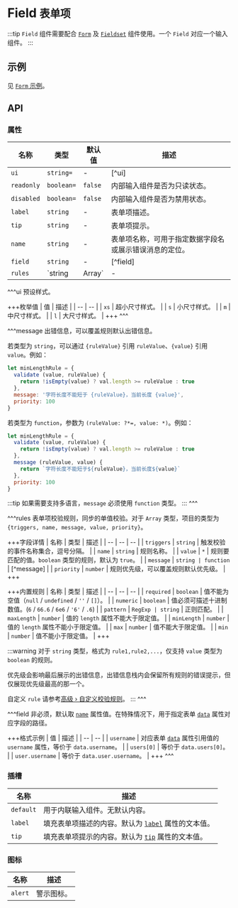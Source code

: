 # Field <small>表单项</small>

:::tip
`Field` 组件需要配合 [`Form`](./form) 及 [`Fieldset`](./fieldset) 组件使用。一个 `Field` 对应一个输入组件。
:::

## 示例

见 [`Form` 示例](./form#示例)。

## API

### 属性

| 名称 | 类型 | 默认值 | 描述 |
| -- | -- | -- | -- |
| ``ui`` | `string=` | - | [^ui] |
| ``readonly`` | `boolean=` | `false` | 内部输入组件是否为只读状态。 |
| ``disabled`` | `boolean=` | `false` | 内部输入组件是否为禁用状态。 |
| ``label`` | `string` | - | 表单项描述。 |
| ``tip`` | `string` | - | 表单项提示。 |
| ``name`` | `string` | - | 表单项名称，可用于指定数据字段名或展示错误消息的定位。 |
| ``field`` | `string` | - | [^field] |
| ``rules`` | `string | Array<Object>` | - | [^rules] |

^^^ui
预设样式。

+++枚举值
| 值 | 描述 |
| -- | -- |
| `xs` | 超小尺寸样式。 |
| `s` | 小尺寸样式。 |
| `m` | 中尺寸样式。 |
| `l` | 大尺寸样式。 |
+++
^^^

^^^message
出错信息，可以覆盖规则默认出错信息。

若类型为 `string`，可以通过 `{ruleValue}` 引用 `ruleValue`、`{value}` 引用 `value`。例如：

```js
let minLengthRule = {
  validate (value, ruleValue) {
    return !isEmpty(value) ? val.length >= ruleValue : true
  },
  message: '字符长度不能短于 {ruleValue}，当前长度 {value}',
  priority: 100
}
```

若类型为 `function`，参数为 `(ruleValue: ?*=, value: *)`。例如：

```js
let minLengthRule = {
  validate (value, ruleValue) {
    return !isEmpty(value) ? val.length >= ruleValue : true
  },
  message (ruleValue, value) {
    return `字符长度不能短于${ruleValue}，当前长度${value}`
  },
  priority: 100
}
```

:::tip
如果需要支持多语言，`message` 必须使用 `function` 类型。
:::
^^^

^^^rules
表单项校验规则，同步的单值校验。对于 `Array` 类型，项目的类型为 `{triggers, name, message, value, priority}`。

+++字段详情
| 名称 | 类型 | 描述 |
| -- | -- | -- |
| `triggers` | `string` | 触发校验的事件名称集合，逗号分隔。 |
| `name` | `string` | 规则名称。 |
| `value` | `*` | 规则要匹配的值。`boolean` 类型的规则，默认为 `true`。 |
| `message` | `string | function` | [^message] |
| `priority` | `number` | 规则优先级，可以覆盖规则默认优先级。 |
+++

+++内置规则
| 名称 | 类型 | 描述 |
| -- | -- | -- |
| `required` | `boolean` | 值不能为空值（`null` / `undefined` / `''` / `[]`）。 |
| `numeric` | `boolean` | 值必须可描述十进制数值。(`6` / `66.6` / `6e6` / `'6'` / `.6`) |
| `pattern` | `RegExp | string` | 正则匹配。 |
| `maxLength` | `number` | 值的 `length` 属性不能大于限定值。 |
| `minLength` | `number` | 值的 `length` 属性不能小于限定值。 |
| `max` | `number` | 值不能大于限定值。 |
| `min` | `number` | 值不能小于限定值。 |
+++

:::warning
对于 `string` 类型，格式为 `rule1,rule2,...`，仅支持 `value` 类型为 `boolean` 的规则。

优先级会影响最后展示的出错信息，出错信息栈内会保留所有规则的错误提示，但仅展现优先级最高的那一个。

自定义 `rule` 请参考[高级 › 自定义校验规则](../advanced/custom-rules)。
:::
^^^

^^^field
非必须，默认取 [`name`](#props-name) 属性值。在特殊情况下，用于指定表单 [`data`](./form#props-data) 属性对应字段的路径。

+++格式示例
| 值 | 描述 |
| -- | -- |
| `username` | 对应表单 [`data`](./form#props-data) 属性引用值的 `username` 属性，等价于 `data.username`。 |
| `users[0]` | 等价于 `data.users[0]`。 |
| `user.username` | 等价于 `data.user.username`。 |
+++
^^^

### 插槽

| 名称 | 描述 |
| -- | -- |
| ``default`` | 用于内联输入组件。无默认内容。 |
| ``label`` | 填充表单项描述的内容。默认为 [`label`](#props-label) 属性的文本值。 |
| ``tip`` | 填充表单项提示的内容。默认为 [`tip`](#props-tip) 属性的文本值。 |

### 图标

| 名称 | 描述 |
| -- | -- |
| ``alert`` | 警示图标。 |
